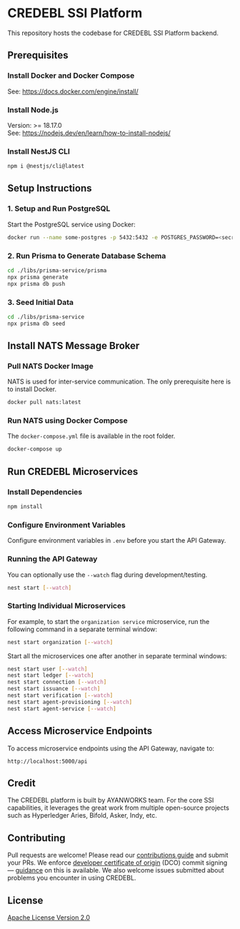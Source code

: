 # CREDEBL SSI Platform

This repository hosts the codebase for CREDEBL SSI Platform backend.

## Prerequisites

### Install Docker and Docker Compose
See: https://docs.docker.com/engine/install/

### Install Node.js
Version: >= 18.17.0  
See: https://nodejs.dev/en/learn/how-to-install-nodejs/

### Install NestJS CLI
```bash
npm i @nestjs/cli@latest 
```

## Setup Instructions

### 1. Setup and Run PostgreSQL
Start the PostgreSQL service using Docker:

```bash
docker run --name some-postgres -p 5432:5432 -e POSTGRES_PASSWORD=<secretpassword> -e POSTGRES_USER=credebl -d postgres
```

### 2. Run Prisma to Generate Database Schema

```bash
cd ./libs/prisma-service/prisma
npx prisma generate
npx prisma db push
```

### 3. Seed Initial Data

```bash
cd ./libs/prisma-service
npx prisma db seed
```

## Install NATS Message Broker

### Pull NATS Docker Image

NATS is used for inter-service communication. The only prerequisite here is to install Docker.

```bash
docker pull nats:latest
```

### Run NATS using Docker Compose
The `docker-compose.yml` file is available in the root folder.

```bash
docker-compose up
```

## Run CREDEBL Microservices

### Install Dependencies
```bash
npm install
```

### Configure Environment Variables
Configure environment variables in `.env` before you start the API Gateway.

### Running the API Gateway
You can optionally use the `--watch` flag during development/testing.

```bash
nest start [--watch]
```

### Starting Individual Microservices

For example, to start the `organization service` microservice, run the following command in a separate terminal window:

```bash
nest start organization [--watch]
```

Start all the microservices one after another in separate terminal windows:

```bash
nest start user [--watch]
nest start ledger [--watch]
nest start connection [--watch]
nest start issuance [--watch]
nest start verification [--watch]
nest start agent-provisioning [--watch]
nest start agent-service [--watch]
```

## Access Microservice Endpoints

To access microservice endpoints using the API Gateway, navigate to:

```
http://localhost:5000/api
```

## Credit

The CREDEBL platform is built by AYANWORKS team. 
For the core SSI capabilities, it leverages the great work from multiple open-source projects such as Hyperledger Aries, Bifold, Asker, Indy, etc.

## Contributing

Pull requests are welcome! Please read our [contributions guide](https://github.com/credebl/platform/blob/main/CONTRIBUTING.md) and submit your PRs. We enforce [developer certificate of origin](https://developercertificate.org/) (DCO) commit signing — [guidance](https://github.com/apps/dco) on this is available. We also welcome issues submitted about problems you encounter in using CREDEBL.

## License

[Apache License Version 2.0](https://github.com/credebl/platform/blob/main/LICENSE)

